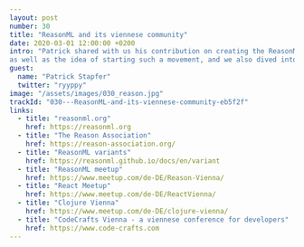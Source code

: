 ```yaml
---
layout: post
number: 30
title: "ReasonML and its viennese community"
date: 2020-03-01 12:00:00 +0200
intro: "Patrick shared with us his contribution on creating the ReasonML association,
as well as the idea of starting such a movement, and we also dived into the usage of ReasonML in safety critical software."
guest:
  name: "Patrick Stapfer"
  twitter: "ryyppy"
image: "/assets/images/030_reason.jpg"
trackId: "030---ReasonML-and-its-viennese-community-eb5f2f"
links:
  - title: "reasonml.org"
    href: https://reasonml.org
  - title: "The Reason Association"
    href: https://reason-association.org/
  - title: "ReasonML variants"
    href: https://reasonml.github.io/docs/en/variant
  - title: "ReasonML meetup"
    href: https://www.meetup.com/de-DE/Reason-Vienna/
  - title: "React Meetup"
    href: https://www.meetup.com/de-DE/ReactVienna/
  - title: "Clojure Vienna"
    href: https://www.meetup.com/de-DE/clojure-vienna/
  - title: "CodeCrafts Vienna - a viennese conference for developers"
    href: https://www.code-crafts.com
---
```

